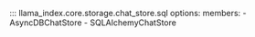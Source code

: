 ::: llama_index.core.storage.chat_store.sql
    options:
      members:
        - AsyncDBChatStore
        - SQLAlchemyChatStore
